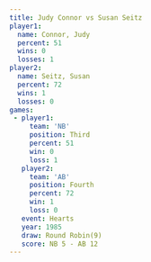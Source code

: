 ```yaml
---
title: Judy Connor vs Susan Seitz
player1:            
  name: Connor, Judy
  percent: 51       
  wins: 0           
  losses: 1         
player2:            
  name: Seitz, Susan
  percent: 72       
  wins: 1           
  losses: 0         
games:
 - player1:         
     team: 'NB'     
     position: Third
     percent: 51    
     win: 0         
     loss: 1        
   player2:          
     team: 'AB'      
     position: Fourth
     percent: 72     
     win: 1          
     loss: 0         
   event: Hearts       
   year: 1985          
   draw: Round Robin(9)
   score: NB 5 - AB 12 
---
```

